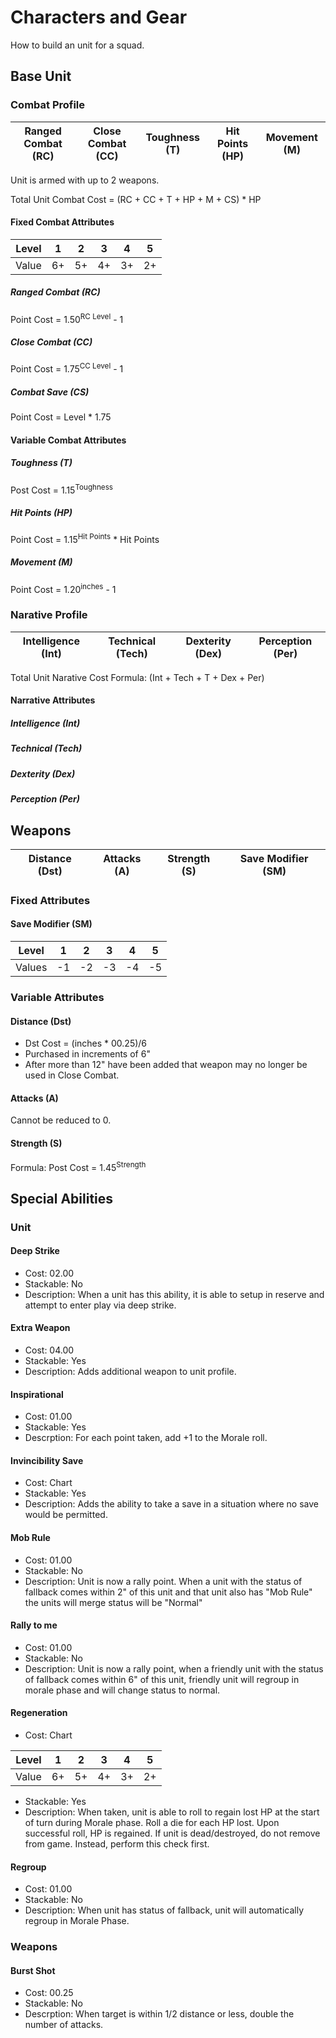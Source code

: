 # Characters and Gear
How to build an unit for a squad.

## Base Unit
### Combat Profile
| Ranged Combat (RC) | Close Combat (CC) | Toughness (T) | Hit Points (HP) | Movement (M) |
|:-:                 |:-:                |:-:            |:-:              |:-:           |

Unit is armed with up to 2 weapons.

Total Unit Combat Cost = (RC + CC + T + HP + M + CS) * HP

#### Fixed Combat Attributes
|Level        | 1    | 2    | 3    | 4    | 5   |
|:-:          |:-:   |:-:   |:-:   |:-:   |:-:  |
|Value        | 6+   | 5+   | 4+   | 3+   | 2+  |

##### Ranged Combat (RC)
Point Cost = 1.50<sup>RC Level</sup> - 1

##### Close Combat (CC)
Point Cost = 1.75<sup>CC Level</sup> - 1

##### Combat Save (CS)
Point Cost = Level * 1.75

#### Variable Combat Attributes
##### Toughness (T)
Post Cost = 1.15<sup>Toughness</sup>

##### Hit Points (HP)
Point Cost = 1.15<sup>Hit Points</sup> * Hit Points

##### Movement (M)
Point Cost = 1.20<sup>inches</sup> - 1

### Narative Profile
| Intelligence (Int) | Technical (Tech) | Dexterity (Dex) | Perception (Per) |
|:-:                 |:-:               |:-:              |:-:               |

Total Unit Narative Cost Formula: (Int + Tech + T + Dex + Per)

#### Narrative Attributes
##### Intelligence (Int)

##### Technical (Tech)

##### Dexterity (Dex)

##### Perception (Per)


## Weapons
| Distance (Dst) | Attacks (A) | Strength (S) | Save Modifier (SM) |
|:-:             |:-:          |:-:           |:-:                 |

### Fixed Attributes
#### Save Modifier (SM)
|Level  | 1   | 2   | 3   | 4   | 5   |
|:-:    |:-:  |:-:  |:-:  |:-:  |:-:  |
|Values | -1  | -2  | -3  | -4  | -5  |

### Variable Attributes
#### Distance (Dst)
* Dst Cost = (inches * 00.25)/6
* Purchased in increments of 6"
* After more than 12" have been added that weapon may no longer be used in Close Combat.

#### Attacks (A)
Cannot be reduced to 0.

#### Strength (S)
Formula: Post Cost = 1.45<sup>Strength</sup>

## Special Abilities
### Unit
#### Deep Strike
* Cost: 02.00
* Stackable: No
* Description: When a unit has this ability, it is able to setup in reserve and attempt to enter play via deep strike.

#### Extra Weapon
* Cost: 04.00
* Stackable: Yes
* Description: Adds additional weapon to unit profile.

#### Inspirational
* Cost: 01.00
* Stackable: Yes
* Descrption: For each point taken, add +1 to the Morale roll.

#### Invincibility Save
* Cost: Chart
* Stackable: Yes
* Description: Adds the ability to take a save in a situation where no save would be permitted.

#### Mob Rule
* Cost: 01.00
* Stackable: No
* Description: Unit is now a rally point. When a unit with the status of fallback comes within 2" of this unit and that unit also has "Mob Rule" the units will merge status will be "Normal"

#### Rally to me
* Cost: 01.00
* Stackable: No
* Description: Unit is now a rally point, when a friendly unit with the status of fallback comes within 6" of this unit, friendly unit will regroup in morale phase and will change status to normal. 

#### Regeneration
* Cost: Chart

|Level  | 1   | 2   | 3   | 4   | 5   |
|:-:    |:-:  |:-:  |:-:  |:-:  |:-:  |
|Value  | 6+  | 5+  | 4+  | 3+  | 2+  |

* Stackable: Yes
* Description: When taken, unit is able to roll to regain lost HP at the start of turn during Morale phase. Roll a die for each HP lost. Upon successful roll, HP is regained. If unit is dead/destroyed, do not remove from game. Instead, perform this check first. 

#### Regroup
* Cost: 01.00
* Stackable: No
* Description: When unit has status of fallback, unit will automatically regroup in Morale Phase.

### Weapons
#### Burst Shot
* Cost: 00.25
* Stackable: No
* Descrption: When target is within 1/2 distance or less, double the number of attacks.
